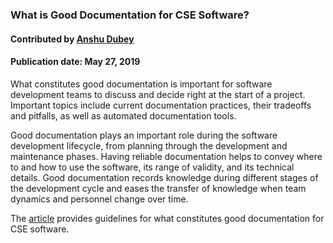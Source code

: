 ### What is Good Documentation for CSE Software?
#### Contributed by [Anshu Dubey](https://github.com/adubey64)

#### Publication date: May 27, 2019

<!--deck start--->
What constitutes good documentation is important for software development teams to discuss and decide right at the start of a project. Important topics include current documentation practices, their tradeoffs and pitfalls, as well as automated documentation tools.
<!--deck end--->

<!--body start--->
Good documentation plays an important role during the software development lifecycle, from planning through the development and maintenance phases. Having reliable documentation helps to convey where to and how to use the software, its range of validity, and its technical details. Good documentation records knowledge during different stages of the development cycle and eases the transfer of knowledge when team dynamics and personnel change over time. 

The [article](../Blog/UnderstandingGoodDocumentation.md) provides guidelines for what constitutes good documentation for CSE software.
<!--body end--->

<!---
Publish: yes
Pinned: yes
Topics: documentation
--->
